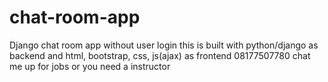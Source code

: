 # chat-room-app
Django chat room app without user login
this is built with python/django as backend and html, bootstrap, css, js(ajax) as frontend
08177507780 chat me up for jobs or you need a instructor
